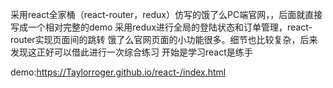 采用react全家桶（react-router，redux）仿写的饿了么PC端官网，，后面就直接写成一个相对完整的demo
采用redux进行全局的登陆状态和订单管理，react-router实现页面间的跳转
饿了么官网页面的小功能很多。细节也比较复杂，后来发现这正好可以借此进行一次综合练习
开始是学习react是练手

demo:https://Taylorroger.github.io/react-/index.html
